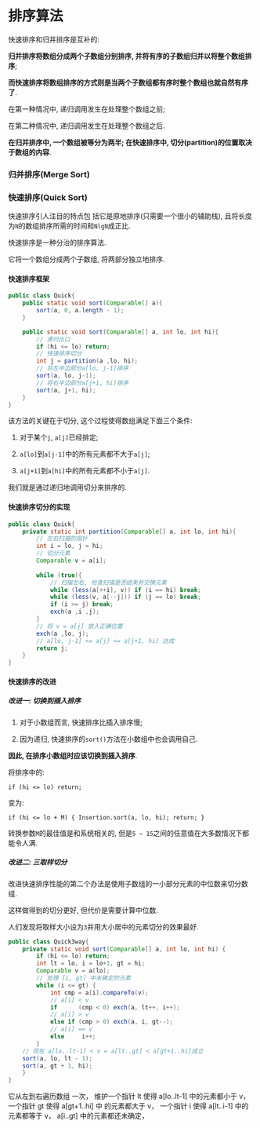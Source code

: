 # 排序算法

快速排序和归并排序是互补的:

**归并排序将数组分成两个子数组分别排序, 并将有序的子数组归并以将整个数组排序**;

**而快速排序将数组排序的方式则是当两个子数组都有序时整个数组也就自然有序了**.

在第一种情况中, 递归调用发生在处理整个数组之前;

在第二种情况中, 递归调用发生在处理整个数组之后.

**在归并排序中, 一个数组被等分为两半; 在快速排序中, 切分(partition)的位置取决于数组的内容**.

### 归并排序(Merge Sort)

### 快速排序(Quick Sort)

快速排序引人注目的特点包 括它是原地排序(只需要一个很小的辅助栈), 
且将长度为`N`的数组排序所需的时间和`NlgN`成正比.

快速排序是一种分治的排序算法. 

它将一个数组分成两个子数组, 将两部分独立地排序.

#### 快速排序框架

```java
public class Quick{
    public static void sort(Comparable[] a){
        sort(a, 0, a.length - 1);
    }

    public static void sort(Comparable[] a, int lo, int hi){
        // 递归出口
        if (hi <= lo) return;
        // 快速排序切分
        int j = partition(a ,lo, hi);
        // 将左半边部分a[lo, j-1]排序
        sort(a, lo, j-1);
        // 将右半边部分a[j+1, hi]排序
        sort(a, j+1, hi);
    }
}
```

该方法的关键在于切分, 这个过程使得数组满足下面三个条件:

1. 对于某个`j`, `a[j]`已经排定;

2. `a[lo]`到`a[j-1]`中的所有元素都不大于`a[j]`;

3. `a[j+1]`到`a[hi]`中的所有元素都不小于`a[j]`.

我们就是通过递归地调用切分来排序的.

#### 快速排序切分的实现

```java
public class Quick{
    private static int partition(Comparable[] a, int lo, int hi){
        // 左右扫描的指针
        int i = lo, j = hi;
        // 切分元素
        Comparable v = a[i];
        
        while (true){
            // 扫描左右, 检查扫描是否结束并交换元素
            while (less(a[++i], v)) if (i == hi) break;
            while (less(v, a[--j])) if (j == lo) break;
            if (i >= j) break;
            exch(a ,i ,j);           
        }
        // 将 v = a[j] 放入正确位置
        exch(a ,lo, j);
        // a[lo, j-1] <= a[j] <= a[j+1, hi] 达成
        return j;
    }
}
```

#### 快速排序的改进 

##### 改进一: **切换到插入排序**

1. 对于小数组而言, 快速排序比插入排序慢;

2. 因为递归, 快速排序的`sort()`方法在小数组中也会调用自己.

**因此, 在排序小数组时应该切换到插入排序**.

将排序中的:
```
if (hi <= lo) return;
```

变为:
```
if (hi <= lo + M) { Insertion.sort(a, lo, hi); return; }
```

转换参数`M`的最佳值是和系统相关的, 但是`5 ~ 15`之间的任意值在大多数情况下都能令人满.

##### 改进二: **三取样切分**

改进快速排序性能的第二个办法是使用子数组的一小部分元素的中位数来切分数组.

这样做得到的切分更好, 但代价是需要计算中位数.

人们发现将取样大小设为`3`并用大小居中的元素切分的效果最好.

```java
public class Quick3way{
    private static void sort(Comparable[] a, int lo, int hi) {
        if (hi <= lo) return;
        int lt = lo, i = lo+1, gt = hi;
        Comparable v = a[lo];
        // 处理 [i, gt] 中未确定的元素
        while (i <= gt) {
            int cmp = a[i].compareTo(v);
            // a[i] < v
            if      (cmp < 0) exch(a, lt++, i++);
            // a[i] > v
            else if (cmp > 0) exch(a, i, gt--);
            // a[i] == v
            else     i++;
        } 
    // 现在 a[lo..lt-1] < v = a[lt..gt] < a[gt+1..hi]成立 
    sort(a, lo, lt - 1);
    sort(a, gt + 1, hi);
    } 
}
```

它从左到右遍历数组 一次，
维护一个指针 lt 使得 a[lo..lt-1] 中的元素都小于 v，
一个指针 gt 使得 a[gt+1..hi] 中 的元素都大于 v，
一个指针 i 使得 a[lt..i-1] 中的元素都等于 v，
a[i..gt] 中的元素都还未确定，